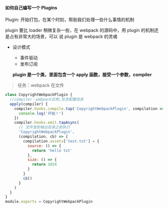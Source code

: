 #### 如何⾃⼰编写⼀个 Plugins

Plugin: 开始打包，在某个时刻，帮助我们处理⼀些什么事情的机制

plugin 要⽐ loader 稍微复杂⼀些，在 webpack 的源码中，⽤ plugin 的机制还是占有⾮常⼤的场景，可以 说 plugin 是 webpack 的灵魂

- 设计模式

  - 事件驱动
  - 发布订阅

  **plugin 是⼀个类，⾥⾯包含⼀个 apply 函数，接受⼀个参数，compiler**

> 任务：webpack 在文件

```js
class CopyrightWebpackPlugin {
  //compiler：webpack实例,包含配置信息
  apply(compiler) {
    compiler.hooks.compile.tap('CopyrightWebpackPlugin', compilation => {
      console.log('开始！')
    })
    compiler.hooks.emit.tapAsync(
      // 文件放到输出目录之前执行
      'CopyrightWebpackPlugin',
      (compilation, cb) => {
        compilation.assets['test.txt'] = {
          source: () => {
            return 'hello txt'
          },
          size: () => {
            return 1024
          }
        }
        cb()
      }
    )
  }
}
module.exports = CopyrightWebpackPlugin
```
